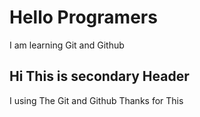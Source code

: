 # Hello Programers

I am learning Git and Github

## Hi This is secondary Header

I using The Git and Github Thanks for This
